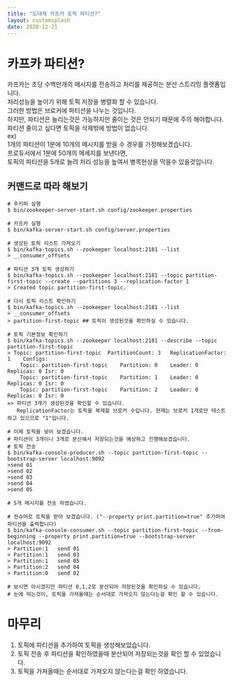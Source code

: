 ```yaml
---
title: "도대체 카프카 토픽 파티션?"
layout: customsplash
date: 2020-12-21
---
```


# 카프카 파티션?
카프카는 초당 수백만개의 메시지를 전송하고 처리를 제공하는 분산 스트리밍 플랫폼입니다.  
처리성능을 높이기 위해 토픽 저장을 병렬화 할 수 있습니다.    
그러한 방법은 브로커에 파티션을 나누는 것입니다.  
하지만, 파티션은 늘리는것은 가능하지만 줄이는 것은 안되기 때문에 주의 해야합니다.  
파티션 줄이고 싶다면 토픽을 삭제밖에 방법이 없습니다.   
ex)  
1개의 파티션이 1분에 10개의 메시지를 받을 수 경우를 가정해보겠습니다.  
프로듀서에서 1분에 50개의 메세지를 보낸다면,  
토픽의 파티션을 5개로 늘려 처리 성능을 높여서 병목현상을 막을수 있을것입니다.

## 커맨드로 따라 해보기
```shell
# 주키퍼 실행
$ bin/zookeeper-server-start.sh config/zookeeper.properties

# 카프카 실행 
$ bin/kafka-server-start.sh config/server.properties

# 생성된 토픽 리스트 가져오기
$ bin/kafka-topics.sh --zookeeper localhost:2181 --list
> __consumer_offsets

# 파티션 3개 토픽 생성하기
$ bin/kafka-topics.sh --zookeeper localhost:2181 --topic partition-first-topic --create --partitions 3 --replication-factor 1
> Created topic partition-first-topic.

# 다시 토픽 리스트 확인하기
$ bin/kafka-topics.sh --zookeeper localhost:2181 --list
> __consumer_offsets
> partition-first-topic ## 토픽이 생성된것을 확인하실 수 있습니다.

# 토픽 기본정보 확인하기
$ bin/kafka-topics.sh --zookeeper localhost:2181 --describe --topic partition-first-topic
> Topic: partition-first-topic	PartitionCount: 3	ReplicationFactor: 1	Configs:
    Topic: partition-first-topic	Partition: 0	Leader: 0	Replicas: 0	Isr: 0
    Topic: partition-first-topic	Partition: 1	Leader: 0	Replicas: 0	Isr: 0
    Topic: partition-first-topic	Partition: 2	Leader: 0	Replicas: 0	Isr: 0
=> 파티션 3개가 생성된것을 확인할 수 있습니다.
   ReplicationFactor는 토픽을 복제할 브로커 수입니다. 현재는 브로커 1개로만 테스트 하고 있으므로 "1"입니다.
   
# 이제 토픽을 넣어 보겠습니다.
# 파티션이 3개이니 3개로 분산해서 저장되는것을 예상하고 진행해보겠습니다.
# 토픽 전송
$ bin/kafka-console-producer.sh --topic partition-first-topic --bootstrap-server localhost:9092
>send 01
>send 02
>send 03
>send 04
>send 05

# 5개 메시지를 전송 하였습니다.

# 컨슈머로 토픽을 받아 보겠습니다. ("--property print.partition=true" 추가하여 파티션을 출력합니다) 
$ bin/kafka-console-consumer.sh --topic partition-first-topic --from-beginning --property print.partition=true --bootstrap-server localhost:9092
> Partition:1	send 01
> Partition:1	send 03
> Partition:1	send 05
> Partition:2	send 04
> Partition:0	send 02

# 보시면 아시겠지만 파티션 0,1,2로 분산되어 저장된것을 확인하실 수 있습니다.
# 눈에 띄는것이, 토픽을 가져올때는 순서대로 가져오지 않는다는걸 확인 할 수 있습니다.
```  

# 마무리
1. 토픽에 파티션을 추가하여 토픽을 생성해보았습니다.
2. 토픽 전송 후 파티션을 확인하였을때 분산되어 저장되는것을 확인 할 수 있었습니다.
3. 토픽을 가져올때는 순서대로 가져오지 않는다는걸 확인 하였습니다.